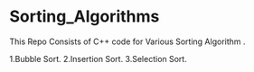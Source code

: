# Sorting_Algorithms

This Repo Consists of C++ code for  Various Sorting Algorithm .

 1.Bubble Sort.
 2.Insertion Sort.
 3.Selection Sort.
